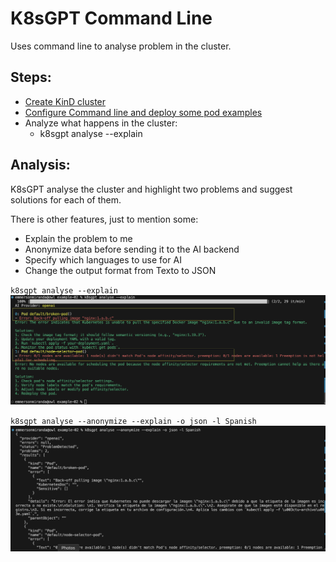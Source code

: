 # K8sGPT Command Line

Uses command line to analyse problem in the cluster.

## Steps:
- [Create KinD cluster](../example-01/clusters-create.sh)
- [Configure Command line and deploy some pod examples](./configure.sh)
- Analyze what happens in the cluster:
  - k8sgpt analyse --explain

## Analysis:
K8sGPT analyse the cluster and highlight two problems and suggest solutions for each of them.

There is other features, just to mention some:
- Explain the problem to me
- Anonymize data before sending it to the AI backend
- Specify which languages to use for AI
- Change the output format from Texto to JSON

`k8sgpt analyse --explain`
![Output of the analysis](./img/k8sgpt_analyse.png)


`k8sgpt analyse --anonymize --explain -o json -l Spanish`
![Output of the analysis in json format](./img/k8sgpt_analyse_2.png)